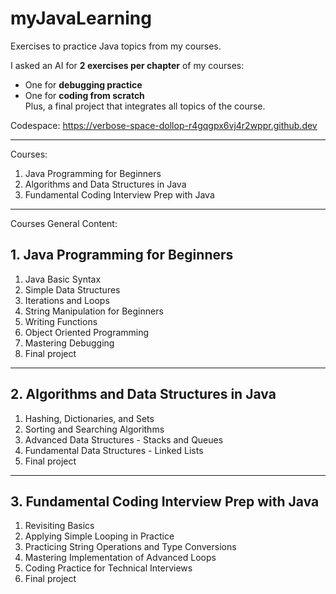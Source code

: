 # myJavaLearning

Exercises to practice Java topics from my courses.

I asked an AI for **2 exercises per chapter** of my courses:  
- One for **debugging practice**  
- One for **coding from scratch**  
Plus, a final project that integrates all topics of the course.

Codespace:
https://verbose-space-dollop-r4gqgpx6vj4r2wppr.github.dev

---

Courses:
1. Java Programming for Beginners
2. Algorithms and Data Structures in Java
3. Fundamental Coding Interview Prep with Java

---

Courses General Content:

## 1. Java Programming for Beginners

1. Java Basic Syntax
2. Simple Data Structures 
3. Iterations and Loops
4. String Manipulation for Beginners
5. Writing Functions
6. Object Oriented Programming 
7. Mastering Debugging
8. Final project

---

## 2. Algorithms and Data Structures in Java

1. Hashing, Dictionaries, and Sets
2. Sorting and Searching Algorithms
3. Advanced Data Structures - Stacks and Queues
4. Fundamental Data Structures - Linked Lists
5. Final project

---

## 3. Fundamental Coding Interview Prep with Java

1. Revisiting Basics
2. Applying Simple Looping in Practice
3. Practicing String Operations and Type Conversions
4. Mastering Implementation of Advanced Loops
5. Coding Practice for Technical Interviews
6. Final project
